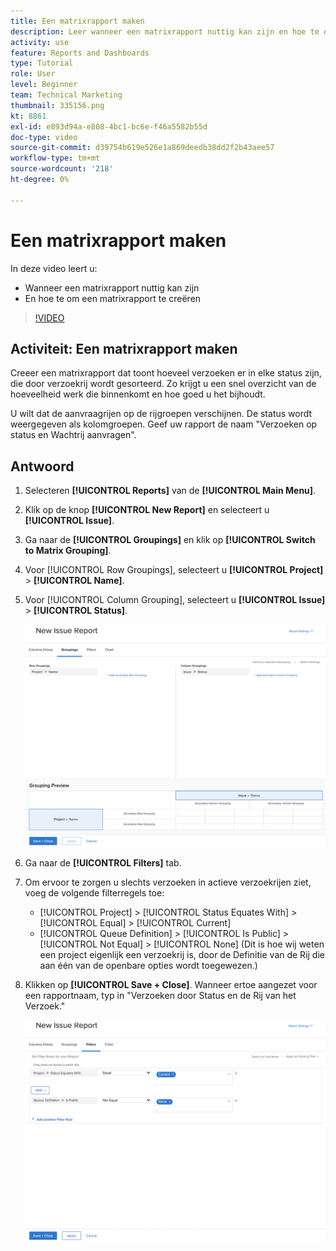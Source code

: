 ```yaml
---
title: Een matrixrapport maken
description: Leer wanneer een matrixrapport nuttig kan zijn en hoe te om een matrixrapport in Workfront tot stand te brengen.
activity: use
feature: Reports and Dashboards
type: Tutorial
role: User
level: Beginner
team: Technical Marketing
thumbnail: 335156.png
kt: 8861
exl-id: e893d94a-e808-4bc1-bc6e-f46a5582b55d
doc-type: video
source-git-commit: d39754b619e526e1a869deedb38dd2f2b43aee57
workflow-type: tm+mt
source-wordcount: '218'
ht-degree: 0%

---
```


# Een matrixrapport maken

In deze video leert u:

* Wanneer een matrixrapport nuttig kan zijn
* En hoe te om een matrixrapport te creëren

>[!VIDEO](https://video.tv.adobe.com/v/335156/?quality=12)

## Activiteit: Een matrixrapport maken

Creeer een matrixrapport dat toont hoeveel verzoeken er in elke status zijn, die door verzoekrij wordt gesorteerd. Zo krijgt u een snel overzicht van de hoeveelheid werk die binnenkomt en hoe goed u het bijhoudt.

U wilt dat de aanvraagrijen op de rijgroepen verschijnen. De status wordt weergegeven als kolomgroepen. Geef uw rapport de naam &quot;Verzoeken op status en Wachtrij aanvragen&quot;.

## Antwoord

1. Selecteren **[!UICONTROL Reports]** van de **[!UICONTROL Main Menu]**.
1. Klik op de knop **[!UICONTROL New Report]** en selecteert u **[!UICONTROL Issue]**.
1. Ga naar de **[!UICONTROL Groupings]** en klik op **[!UICONTROL Switch to Matrix Grouping]**.
1. Voor [!UICONTROL Row Groupings], selecteert u **[!UICONTROL Project]** > **[!UICONTROL Name]**.
1. Voor [!UICONTROL Column Grouping], selecteert u **[!UICONTROL Issue]** > **[!UICONTROL Status]**.

   ![Een beeld van het scherm om een nieuw punt tot stand te brengen rapporteert groepering](assets/matrix-report-groupings.png)

1. Ga naar de **[!UICONTROL Filters]** tab.
1. Om ervoor te zorgen u slechts verzoeken in actieve verzoekrijen ziet, voeg de volgende filterregels toe:

   * [!UICONTROL Project] > [!UICONTROL Status Equates With] > [!UICONTROL Equal] > [!UICONTROL Current]
   * [!UICONTROL Queue Definition] > [!UICONTROL Is Public] > [!UICONTROL Not Equal] > [!UICONTROL None] (Dit is hoe wij weten een project eigenlijk een verzoekrij is, door de Definitie van de Rij die aan één van de openbare opties wordt toegewezen.)

1. Klikken op **[!UICONTROL Save + Close]**. Wanneer ertoe aangezet voor een rapportnaam, typ in &quot;Verzoeken door Status en de Rij van het Verzoek.&quot;

   ![Een beeld van het scherm om een nieuw filter van het uitgifterapport tot stand te brengen](assets/matrix-report-filters.png)
